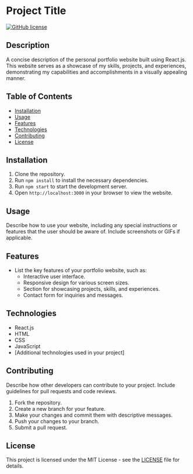 # Project Title

[![GitHub license](https://img.shields.io/badge/license-MIT-blue.svg)](https://github.com/yourusername/yourprojectname/blob/main/LICENSE)

## Description

A concise description of the personal portfolio website built using React.js. This website serves as a showcase of my skills, projects, and experiences, demonstrating my capabilities and accomplishments in a visually appealing manner.

## Table of Contents

- [Installation](#installation)
- [Usage](#usage)
- [Features](#features)
- [Technologies](#technologies)
- [Contributing](#contributing)
- [License](#license)

## Installation

1. Clone the repository.
2. Run `npm install` to install the necessary dependencies.
3. Run `npm start` to start the development server.
4. Open `http://localhost:3000` in your browser to view the website.

## Usage

Describe how to use your website, including any special instructions or features that the user should be aware of. Include screenshots or GIFs if applicable.

## Features

- List the key features of your portfolio website, such as:
  - Interactive user interface.
  - Responsive design for various screen sizes.
  - Section for showcasing projects, skills, and experiences.
  - Contact form for inquiries and messages.

## Technologies

- React.js
- HTML
- CSS
- JavaScript
- [Additional technologies used in your project]

## Contributing

Describe how other developers can contribute to your project. Include guidelines for pull requests and code reviews.

1. Fork the repository.
2. Create a new branch for your feature.
3. Make your changes and commit them with descriptive messages.
4. Push your changes to your branch.
5. Submit a pull request.

## License

This project is licensed under the MIT License - see the [LICENSE](LICENSE) file for details.
